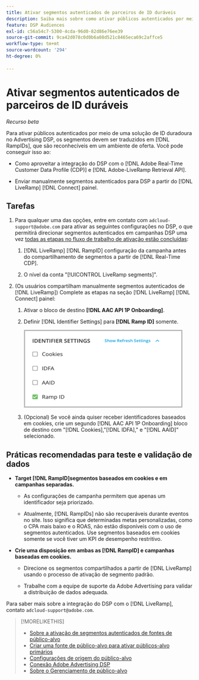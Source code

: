 ```yaml
---
title: Ativar segmentos autenticados de parceiros de ID duráveis
description: Saiba mais sobre como ativar públicos autenticados por meio de uma solução de ID durável.
feature: DSP Audiences
exl-id: c56a54c7-5300-4cda-96d0-82d86e76ee39
source-git-commit: 9ca42d078c0d0b6a08d521c8465eca69c2affce5
workflow-type: tm+mt
source-wordcount: '294'
ht-degree: 0%

---
```


# Ativar segmentos autenticados de parceiros de ID duráveis

*Recurso beta*

Para ativar públicos autenticados por meio de uma solução de ID duradoura no Advertising DSP, os segmentos devem ser traduzidos em [!DNL RampIDs], que são reconhecíveis em um ambiente de oferta. Você pode conseguir isso ao:

* Como aproveitar a integração do DSP com o [!DNL Adobe Real-Time Customer Data Profile (CDP)] e [!DNL Adobe-LiveRamp Retrieval API].

* Enviar manualmente segmentos autenticados para DSP a partir do [!DNL LiveRamp] [!DNL Connect] painel.

## Tarefas

1. Para qualquer uma das opções, entre em contato com `adcloud-support@adobe.com` para ativar as seguintes configurações no DSP, o que permitirá direcionar segmentos autenticados em campanhas DSP uma vez [todas as etapas no fluxo de trabalho de ativação estão concluídas](source-about.md#workflow-sources):

   1. [!DNL LiveRamp] [!DNL RampID] configuração da campanha antes do compartilhamento de segmentos a partir de [!DNL Real-Time CDP].

   1. O nível da conta &quot;[!UICONTROL LiveRamp segments]&quot;.

1. (Os usuários compartilham manualmente segmentos autenticados de [!DNL LiveRamp]) Complete as etapas na seção [!DNL LiveRamp] [!DNL Connect] painel:

   1. Ativar o bloco de destino **[!DNL AAC API 1P Onboarding]**.

   1. Definir [!DNL Identifier Settings] para **[!DNL Ramp ID]** somente.

      ![Configurações do identificador](/help/dsp/assets/liveramp-tile-settings.png)

   1. (Opcional) Se você ainda quiser receber identificadores baseados em cookies, crie um segundo [!DNL AAC API 1P Onboarding] bloco de destino com &quot;[!DNL Cookies],&quot;[!DNL IDFA],&quot; e &quot;[!DNL AAID]&quot; selecionado.

## Práticas recomendadas para teste e validação de dados

* **Target [!DNL RampID]segmentos baseados em cookies e em campanhas separadas.**

   * As configurações de campanha permitem que apenas um identificador seja priorizado.

   * Atualmente, [!DNL RampIDs] não são recuperáveis durante eventos no site. Isso significa que determinadas metas personalizadas, como o CPA mais baixo e o ROAS, não estão disponíveis com o uso de segmentos autenticados. Use segmentos baseados em cookies somente se você tiver um KPI de desempenho restritivo.

* **Crie uma disposição em ambas as [!DNL RampID] e campanhas baseadas em cookies.**

   * Direcione os segmentos compartilhados a partir de [!DNL LiveRamp] usando o processo de ativação de segmento padrão.

   * Trabalhe com a equipe de suporte da Adobe Advertising para validar a distribuição de dados adequada.

Para saber mais sobre a integração do DSP com o [!DNL LiveRamp], contato `adcloud-support@adobe.com`.

>[!MORELIKETHIS]
>
>* [Sobre a ativação de segmentos autenticados de fontes de público-alvo](source-about.md)
>* [Criar uma fonte de público-alvo para ativar públicos-alvo primários](source-create.md)
>* [Configurações de origem do público-alvo](source-settings.md)
>* [Conexão Adobe Advertising DSP](https://experienceleague.adobe.com/docs/experience-platform/destinations/catalog/advertising/adobe-advertising-cloud-connection.html)
>* [Sobre o Gerenciamento de público-alvo](/help/dsp/audiences/audience-about.md)

